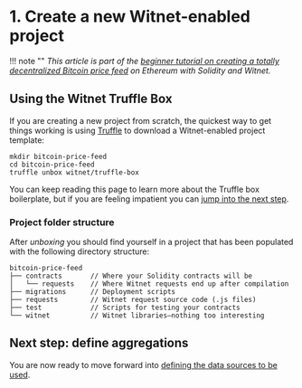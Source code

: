 # 1. Create a new Witnet-enabled project

!!! note ""
    *This article is part of the
    [beginner tutorial on creating a totally decentralized Bitcoin price feed][intro]
    on Ethereum with Solidity and Witnet.*

## Using the Witnet Truffle Box

If you are creating a new project from scratch, the quickest way to get
things working is using [Truffle][truffle] to download a Witnet-enabled
project template:

```console tab="GNU/Linux, Mac OS or Linux Subsystem for Windows"
mkdir bitcoin-price-feed
cd bitcoin-price-feed
truffle unbox witnet/truffle-box
```

You can keep reading this page to learn more about the Truffle box
boilerplate, but if you are feeling impatient you can [jump into the
next step][next].

### Project folder structure

After *unboxing* you should find yourself in a project that has been
populated with the following directory structure:

```
bitcoin-price-feed
├── contracts       // Where your Solidity contracts will be
│   └── requests    // Where Witnet requests end up after compilation
├── migrations      // Deployment scripts
├── requests        // Witnet request source code (.js files)
├── test            // Scripts for testing your contracts
└── witnet          // Witnet libraries⁠⁠—nothing too interesting
```

## Next step: define aggregations

You are now ready to move forward into
[defining the data sources to be used][next].

[truffle]: https://www.trufflesuite.com/
[intro]: /tutorials/bitcoin-price-feed/introduction
[next]: /tutorials/bitcoin-price-feed/sources
